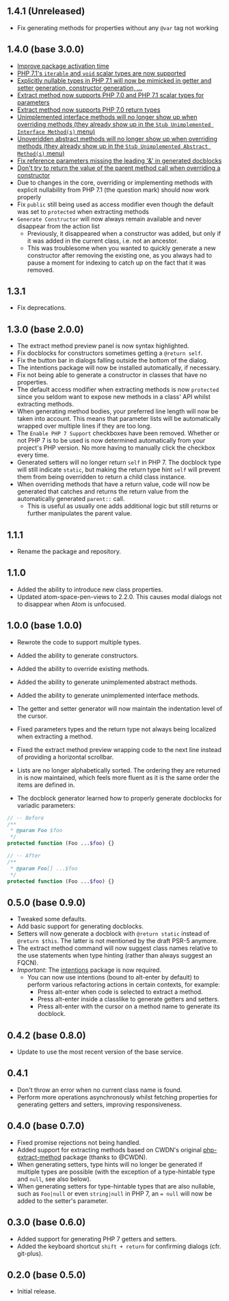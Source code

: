 ## 1.4.1 (Unreleased)
* Fix generating methods for properties without any `@var` tag not working

## 1.4.0 (base 3.0.0)
* [Improve package activation time](https://github.com/php-integrator/atom-refactoring/issues/46)
* [PHP 7.1's `iterable` and `void` scalar types are now supported](https://github.com/php-integrator/atom-refactoring/issues/48)
* [Explicitly nullable types in PHP 7.1 will now be mimicked in getter and setter generation, constructor generation, ...](https://github.com/php-integrator/atom-refactoring/issues/45)
* [Extract method now supports PHP 7.0 and PHP 7.1 scalar types for parameters](https://github.com/php-integrator/atom-refactoring/issues/20)
* [Extract method now supports PHP 7.0 return types](https://github.com/php-integrator/atom-refactoring/issues/20)
* [Unimplemented interface methods will no longer show up when overriding methods (they already show up in the `Stub Unimplemented Interface Method(s)` menu)](https://github.com/php-integrator/atom-refactoring/issues/49)
* [Unoveridden abstract methods will no longer show up when overriding methods (they already show up in the `Stub Unimplemented Abstract Method(s)` menu)](https://github.com/php-integrator/atom-refactoring/issues/49)
* [Fix reference parameters missing the leading '&' in generated docblocks](https://github.com/php-integrator/atom-refactoring/issues/37)
* [Don't try to return the value of the parent method call when overriding a constructor](https://github.com/php-integrator/atom-refactoring/issues/39)
* Due to changes in the core, overriding or implementing methods with explicit nullability from PHP 7.1 (the question mark) should now work properly
* Fix `public` still being used as access modifier even though the default was set to `protected` when extracting methods
* `Generate Constructor` will now always remain available and never disappear from the action list
  * Previously, it disappeared when a constructor was added, but only if it was added in the current class, i.e. not an ancestor.
  * This was troublesome when you wanted to quickly generate a new constructor after removing the existing one, as you always had to pause a moment for indexing to catch up on the fact that it was removed.

## 1.3.1
* Fix deprecations.

## 1.3.0 (base 2.0.0)
* The extract method preview panel is now syntax highlighted.
* Fix docblocks for constructors sometimes getting a `@return self`.
* Fix the button bar in dialogs falling outside the bottom of the dialog.
* The intentions package will now be installed automatically, if necessary.
* Fix not being able to generate a constructor in classes that have no properties.
* The default access modifier when extracting methods is now `protected` since you seldom want to expose new methods in a class' API whilst extracting methods.
* When generating method bodies, your preferred line length will now be taken into account. This means that parameter lists will be automatically wrapped over multiple lines if they are too long.
* The `Enable PHP 7 Support` checkboxes have been removed. Whether or not PHP 7 is to be used is now determined automatically from your project's PHP version. No more having to manually click the checkbox every time.
* Generated setters will no longer return `self` in PHP 7. The docblock type will still indicate `static`, but making the return type hint `self` will prevent them from being overridden to return a child class instance.
* When overriding methods that have a return value, code will now be generated that catches and returns the return value from the automatically generated `parent::` call.
  * This is useful as usually one adds additional logic but still returns or further manipulates the parent value.

## 1.1.1
* Rename the package and repository.

## 1.1.0
* Added the ability to introduce new class properties.
* Updated atom-space-pen-views to 2.2.0. This causes modal dialogs not to disappear when Atom is unfocused.

## 1.0.0 (base 1.0.0)
* Rewrote the code to support multiple types.
* Added the ability to generate constructors.
* Added the ability to override existing methods.
* Added the ability to generate unimplemented abstract methods.
* Added the ability to generate unimplemented interface methods.
* The getter and setter generator will now maintain the indentation level of the cursor.
* Fixed parameters types and the return type not always being localized when extracting a method.
* Fixed the extract method preview wrapping code to the next line instead of providing a horizontal scrollbar.
* Lists are no longer alphabetically sorted. The ordering they are returned in is now maintained, which feels more fluent as it is the same order the items are defined in.

* The docblock generator learned how to properly generate docblocks for variadic parameters:

```php
// -- Before
/**
 * @param Foo $foo
 */
protected function (Foo ...$foo) {}

// -- After
/**
 * @param Foo[] ...$foo
 */
protected function (Foo ...$foo) {}
```

## 0.5.0 (base 0.9.0)
* Tweaked some defaults.
* Add basic support for generating docblocks.
* Setters will now generate a docblock with `@return static` instead of `@return $this`. The latter is not mentioned by the draft PSR-5 anymore.
* The extract method command will now suggest class names relative to the use statements when type hinting (rather than always suggest an FQCN).
* *Important*: The [intentions](https://github.com/steelbrain/intentions) package is now required.
  * You can now use intentions (bound to alt-enter by default) to perform various refactoring actions in certain contexts, for example:
    * Press alt-enter when code is selected to extract a method.
    * Press alt-enter inside a classlike to generate getters and setters.
    * Press alt-enter with the cursor on a method name to generate its docblock.

## 0.4.2 (base 0.8.0)
* Update to use the most recent version of the base service.

## 0.4.1
* Don't throw an error when no current class name is found.
* Perform more operations asynchronously whilst fetching properties for generating getters and setters, improving responsiveness.

## 0.4.0 (base 0.7.0)
* Fixed promise rejections not being handled.
* Added support for extracting methods based on CWDN's original [php-extract-method](https://github.com/CWDN/php-extract-method) package (thanks to @CWDN).
* When generating setters, type hints will no longer be generated if multiple types are possible (with the exception of a type-hintable type and `null`, see also below).
* When generating setters for type-hintable types that are also nullable, such as `Foo|null` or even `string|null` in PHP 7, an `= null` will now be added to the setter's parameter.

## 0.3.0 (base 0.6.0)
* Added support for generating PHP 7 getters and setters.
* Added the keyboard shortcut `shift + return` for confirming dialogs (cfr. git-plus).

## 0.2.0 (base 0.5.0)
* Initial release.
